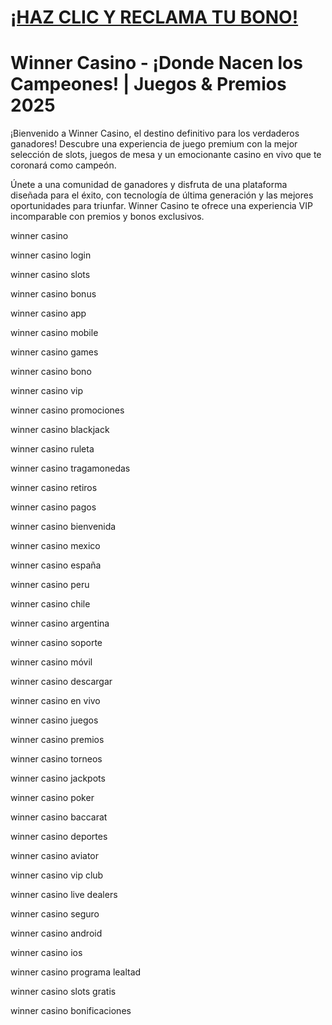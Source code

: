 # <a href="https://bit.ly/casmx">¡HAZ CLIC Y RECLAMA TU BONO!</a>

# Winner Casino - ¡Donde Nacen los Campeones! | Juegos & Premios 2025

¡Bienvenido a Winner Casino, el destino definitivo para los verdaderos ganadores! Descubre una experiencia de juego premium con la mejor selección de slots, juegos de mesa y un emocionante casino en vivo que te coronará como campeón.

Únete a una comunidad de ganadores y disfruta de una plataforma diseñada para el éxito, con tecnología de última generación y las mejores oportunidades para triunfar. Winner Casino te ofrece una experiencia VIP incomparable con premios y bonos exclusivos.

winner casino

winner casino login

winner casino slots

winner casino bonus

winner casino app

winner casino mobile

winner casino games

winner casino bono

winner casino vip

winner casino promociones

winner casino blackjack

winner casino ruleta

winner casino tragamonedas

winner casino retiros

winner casino pagos

winner casino bienvenida

winner casino mexico

winner casino españa

winner casino peru

winner casino chile

winner casino argentina

winner casino soporte

winner casino móvil

winner casino descargar

winner casino en vivo

winner casino juegos

winner casino premios

winner casino torneos

winner casino jackpots

winner casino poker

winner casino baccarat

winner casino deportes

winner casino aviator

winner casino vip club

winner casino live dealers

winner casino seguro

winner casino android

winner casino ios

winner casino programa lealtad

winner casino slots gratis

winner casino bonificaciones
